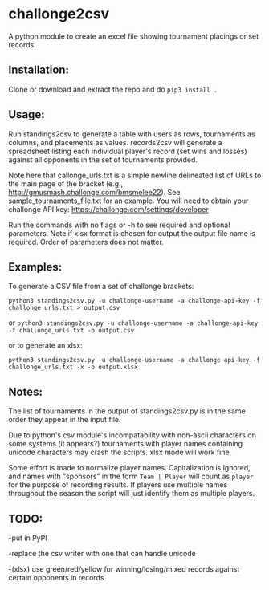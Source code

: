 # challonge2csv
A python module to create an excel file showing tournament placings or set records.

## Installation:

Clone or download and extract the repo and do `pip3 install .`

## Usage:

Run standings2csv to generate a table with users as rows, tournaments as columns, and placements as values. records2csv will generate a spreadsheet listing each individual player's record (set wins and losses) against all opponents in the set of tournaments provided.

Note here that callonge_urls.txt is a simple newline delineated list of URLs to the main page of the bracket (e.g., http://gmusmash.challonge.com/bmsmelee22). See sample_tournaments_file.txt for an example.
You will need to obtain your challonge API key: https://challonge.com/settings/developer

Run the commands with no flags or -h to see required and optional parameters. Note if xlsx format is chosen for output the output file name is required. Order of parameters does not matter.

## Examples:

To generate a CSV file from a set of challonge brackets:

`python3 standings2csv.py -u challonge-username -a challonge-api-key -f challonge_urls.txt > output.csv`

or
`python3 standings2csv.py -u challonge-username -a challonge-api-key -f challonge_urls.txt -o output.csv`

or to generate an xlsx:

`python3 standings2csv.py -u challonge-username -a challonge-api-key -f challonge_urls.txt -x -o output.xlsx`

## Notes:

The list of tournaments in the output of standings2csv.py is in the same order they appear in the input file.

Due to python's csv module's incompatability with non-ascii characters on some systems (it appears?) tournaments with player names containing unicode characters may crash the scripts. xlsx mode will work fine.

Some effort is made to normalize player names. Capitalization is ignored, and names with "sponsors" in the form `Team | Player` will count as `player` for the purpose of recording results. If players use multiple names throughout the season the script will just identify them as multiple players.

## TODO:

-put in PyPI

-replace the csv writer with one that can handle unicode

-(xlsx) use green/red/yellow for winning/losing/mixed records against certain opponents in records
